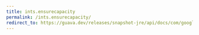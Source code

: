 ```yaml
---
title: ints.ensurecapacity
permalink: /ints.ensurecapacity/
redirect_to: https://guava.dev/releases/snapshot-jre/api/docs/com/google/common/primitives/Ints.html#ensureCapacity-int:A-int-int-
---
```

